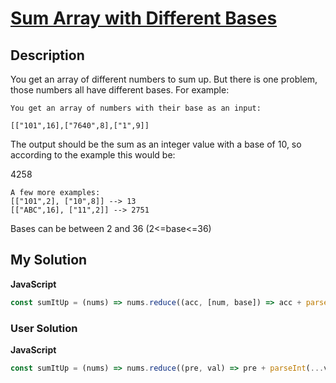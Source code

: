 # [Sum Array with Different Bases](https://www.codewars.com/kata/5a005f4fba2a14897f000086)

## Description

You get an array of different numbers to sum up. But there is one problem, those numbers all have different bases. For example:

```
You get an array of numbers with their base as an input:

[["101",16],["7640",8],["1",9]]
```

The output should be the sum as an integer value with a base of 10, so according to the example this would be:

4258

```
A few more examples:
[["101",2], ["10",8]] --> 13
[["ABC",16], ["11",2]] --> 2751
```

Bases can be between 2 and 36 (2<=base<=36)

## My Solution

**JavaScript**

```js
const sumItUp = (nums) => nums.reduce((acc, [num, base]) => acc + parseInt(num, base), 0);
```

### User Solution

**JavaScript**

```js
const sumItUp = (nums) => nums.reduce((pre, val) => pre + parseInt(...val), 0);
```
